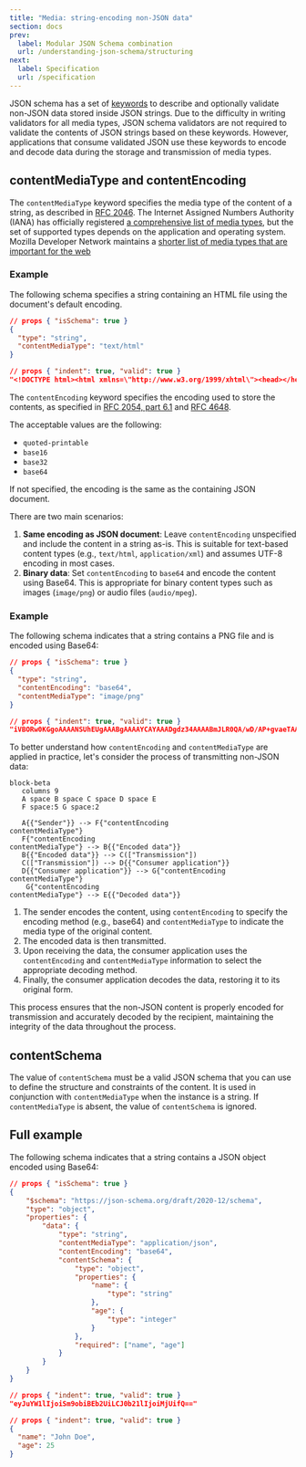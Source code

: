 ```yaml
---
title: "Media: string-encoding non-JSON data"
section: docs
prev: 
  label: Modular JSON Schema combination
  url: /understanding-json-schema/structuring
next: 
  label: Specification
  url: /specification
---
```


<Keywords label="single: non-JSON data single: media"/>

<Star label="New in draft 7" />

JSON schema has a set of [keywords](../../learn/glossary#keyword) to describe and optionally validate non-JSON data stored inside JSON strings. Due to the difficulty in writing validators for all media types, JSON schema validators are not required to validate the contents of JSON strings based on these keywords. However, applications that consume validated JSON use these keywords to encode and decode data during the storage and transmission of media types.

<Keywords label="single: contentMediaType single: media; contentMediaType" />

## contentMediaType and contentEncoding

The `contentMediaType` keyword specifies the media type of the content of a string, as described in [RFC 2046](https://tools.ietf.org/html/rfc2046). The Internet Assigned Numbers Authority (IANA) has officially registered [a comprehensive list of media types](http://www.iana.org/assignments/media-types/media-types.xhtml), but the set of supported types depends on the application and operating system. Mozilla Developer Network maintains a [shorter list of media types that are important for the web](https://developer.mozilla.org/en-US/docs/Web/HTTP/Basics_of_HTTP/MIME_types/Complete_list_of_MIME_types)

### Example 

The following schema specifies a string containing an HTML file using the document's default encoding.

```json
// props { "isSchema": true }
{
  "type": "string",
  "contentMediaType": "text/html"
}
```
```json
// props { "indent": true, "valid": true }
"<!DOCTYPE html><html xmlns=\"http://www.w3.org/1999/xhtml\"><head></head></html>"
```

<Keywords label="single: contentEncoding single: media; contentEncoding" />


The `contentEncoding` keyword specifies the encoding used to store the contents, as specified in [RFC 2054, part 6.1](https://tools.ietf.org/html/rfc2045) and [RFC 4648](https://datatracker.ietf.org/doc/html/rfc4648).

The acceptable values are the following:
- `quoted-printable`
- `base16` 
- `base32` 
- `base64` 
 
If not specified, the encoding is the same as the containing JSON document.

There are two main scenarios:

1. **Same encoding as JSON document**: Leave `contentEncoding` unspecified and include the content in a string as-is. This is suitable for text-based content types (e.g., `text/html`, `application/xml`) and assumes UTF-8 encoding in most cases.
2. **Binary data**: Set `contentEncoding` to `base64` and encode the content using Base64. This is appropriate for binary content types such as images (`image/png`) or audio files (`audio/mpeg`).


### Example

The following schema indicates that a string contains a PNG file and is encoded using Base64:

```json
// props { "isSchema": true }
{
  "type": "string",
  "contentEncoding": "base64",
  "contentMediaType": "image/png"
}
```
```json
// props { "indent": true, "valid": true }
"iVBORw0KGgoAAAANSUhEUgAAABgAAAAYCAYAAADgdz34AAAABmJLR0QA/wD/AP+gvaeTAAAA..."
```

To better understand how `contentEncoding` and `contentMediaType` are applied in practice, let's consider the process of transmitting non-JSON data:

<!--
![Role of contentEncoding and contenMediaType keywords in the transmission of non-JSON data](/img/media-keywords.png)
-->

```code
block-beta
   columns 9
   A space B space C space D space E
   F space:5 G space:2

   A{{"Sender"}} --> F{"contentEncoding
contentMediaType"}
   F{"contentEncoding
contentMediaType"} --> B{{"Encoded data"}}
   B{{"Encoded data"}} --> C(["Transmission"])
   C(["Transmission"]) --> D{{"Consumer application"}}
   D{{"Consumer application"}} --> G{"contentEncoding
contentMediaType"}
    G{"contentEncoding
contentMediaType"} --> E{{"Decoded data"}}
```

1. The sender encodes the content, using `contentEncoding` to specify the encoding method (e.g., base64) and `contentMediaType` to indicate the media type of the original content.
2. The encoded data is then transmitted.
3. Upon receiving the data, the consumer application uses the `contentEncoding` and `contentMediaType` information to select the appropriate decoding method.
4. Finally, the consumer application decodes the data, restoring it to its original form.

This process ensures that the non-JSON content is properly encoded for transmission and accurately decoded by the recipient, maintaining the integrity of the data throughout the process.

<Keywords label="single: contentSchema single: media; contentSchema" />

## contentSchema
<Star label="New in draft 2019-09" />

The value of `contentSchema` must be a valid JSON schema that you can use to define the structure and constraints of the content. It is used in conjunction with `contentMediaType` when the instance is a string. If `contentMediaType` is absent, the value of `contentSchema` is ignored. 

## Full example

The following schema indicates that a string contains a JSON object encoded using Base64:

```json
// props { "isSchema": true }
{
    "$schema": "https://json-schema.org/draft/2020-12/schema",
    "type": "object",
    "properties": {
        "data": {
            "type": "string",
            "contentMediaType": "application/json",
            "contentEncoding": "base64",
            "contentSchema": {
                "type": "object",
                "properties": {
                    "name": {
                        "type": "string"
                    },
                    "age": {
                        "type": "integer"
                    }
                },
                "required": ["name", "age"]
            }
        }
    }
}
```
```json
// props { "indent": true, "valid": true }
"eyJuYW1lIjoiSm9obiBEb2UiLCJ0b21lIjoiMjUifQ=="
```

```json
// props { "indent": true, "valid": true }
{
  "name": "John Doe",
  "age": 25
}
```